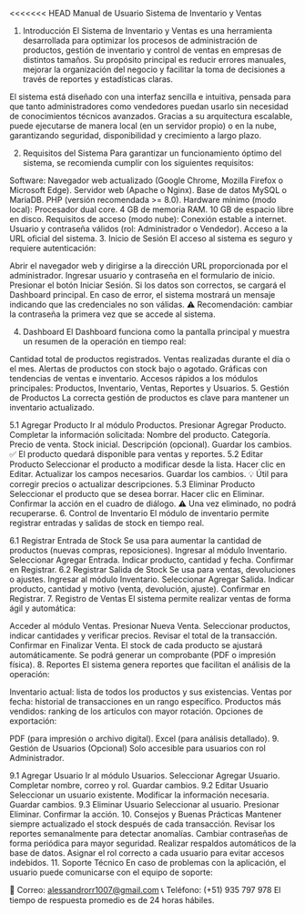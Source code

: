 <<<<<<< HEAD
Manual de Usuario
Sistema de Inventario y Ventas

1. Introducción
El Sistema de Inventario y Ventas es una herramienta desarrollada para optimizar los procesos de administración de productos, gestión de inventario y control de ventas en empresas de distintos tamaños.
Su propósito principal es reducir errores manuales, mejorar la organización del negocio y facilitar la toma de decisiones a través de reportes y estadísticas claras.

El sistema está diseñado con una interfaz sencilla e intuitiva, pensada para que tanto administradores como vendedores puedan usarlo sin necesidad de conocimientos técnicos avanzados.
Gracias a su arquitectura escalable, puede ejecutarse de manera local (en un servidor propio) o en la nube, garantizando seguridad, disponibilidad y crecimiento a largo plazo.

2. Requisitos del Sistema
Para garantizar un funcionamiento óptimo del sistema, se recomienda cumplir con los siguientes requisitos:

Software:
Navegador web actualizado (Google Chrome, Mozilla Firefox o Microsoft Edge).
Servidor web (Apache o Nginx).
Base de datos MySQL o MariaDB.
PHP (versión recomendada >= 8.0).
Hardware mínimo (modo local):
Procesador dual core.
4 GB de memoria RAM.
10 GB de espacio libre en disco.
Requisitos de acceso (modo nube):
Conexión estable a internet.
Usuario y contraseña válidos (rol: Administrador o Vendedor).
Acceso a la URL oficial del sistema.
3. Inicio de Sesión
El acceso al sistema es seguro y requiere autenticación:

Abrir el navegador web y dirigirse a la dirección URL proporcionada por el administrador.
Ingresar usuario y contraseña en el formulario de inicio.
Presionar el botón Iniciar Sesión.
Si los datos son correctos, se cargará el Dashboard principal.
En caso de error, el sistema mostrará un mensaje indicando que las credenciales no son válidas.
⚠️ Recomendación: cambiar la contraseña la primera vez que se accede al sistema.

4. Dashboard
El Dashboard funciona como la pantalla principal y muestra un resumen de la operación en tiempo real:

Cantidad total de productos registrados.
Ventas realizadas durante el día o el mes.
Alertas de productos con stock bajo o agotado.
Gráficas con tendencias de ventas e inventario.
Accesos rápidos a los módulos principales: Productos, Inventario, Ventas, Reportes y Usuarios.
5. Gestión de Productos
La correcta gestión de productos es clave para mantener un inventario actualizado.

5.1 Agregar Producto
Ir al módulo Productos.
Presionar Agregar Producto.
Completar la información solicitada:
Nombre del producto.
Categoría.
Precio de venta.
Stock inicial.
Descripción (opcional).
Guardar los cambios.
✅ El producto quedará disponible para ventas y reportes.
5.2 Editar Producto
Seleccionar el producto a modificar desde la lista.
Hacer clic en Editar.
Actualizar los campos necesarios.
Guardar los cambios.
💡 Útil para corregir precios o actualizar descripciones.
5.3 Eliminar Producto
Seleccionar el producto que se desea borrar.
Hacer clic en Eliminar.
Confirmar la acción en el cuadro de diálogo.
⚠️ Una vez eliminado, no podrá recuperarse.
6. Control de Inventario
El módulo de inventario permite registrar entradas y salidas de stock en tiempo real.

6.1 Registrar Entrada de Stock
Se usa para aumentar la cantidad de productos (nuevas compras, reposiciones).
Ingresar al módulo Inventario.
Seleccionar Agregar Entrada.
Indicar producto, cantidad y fecha.
Confirmar en Registrar.
6.2 Registrar Salida de Stock
Se usa para ventas, devoluciones o ajustes.
Ingresar al módulo Inventario.
Seleccionar Agregar Salida.
Indicar producto, cantidad y motivo (venta, devolución, ajuste).
Confirmar en Registrar.
7. Registro de Ventas
El sistema permite realizar ventas de forma ágil y automática:

Acceder al módulo Ventas.
Presionar Nueva Venta.
Seleccionar productos, indicar cantidades y verificar precios.
Revisar el total de la transacción.
Confirmar en Finalizar Venta.
El stock de cada producto se ajustará automáticamente.
Se podrá generar un comprobante (PDF o impresión física).
8. Reportes
El sistema genera reportes que facilitan el análisis de la operación:

Inventario actual: lista de todos los productos y sus existencias.
Ventas por fecha: historial de transacciones en un rango específico.
Productos más vendidos: ranking de los artículos con mayor rotación.
Opciones de exportación:

PDF (para impresión o archivo digital).
Excel (para análisis detallado).
9. Gestión de Usuarios (Opcional)
Solo accesible para usuarios con rol Administrador.

9.1 Agregar Usuario
Ir al módulo Usuarios.
Seleccionar Agregar Usuario.
Completar nombre, correo y rol.
Guardar cambios.
9.2 Editar Usuario
Seleccionar un usuario existente.
Modificar la información necesaria.
Guardar cambios.
9.3 Eliminar Usuario
Seleccionar al usuario.
Presionar Eliminar.
Confirmar la acción.
10. Consejos y Buenas Prácticas
Mantener siempre actualizado el stock después de cada transacción.
Revisar los reportes semanalmente para detectar anomalías.
Cambiar contraseñas de forma periódica para mayor seguridad.
Realizar respaldos automáticos de la base de datos.
Asignar el rol correcto a cada usuario para evitar accesos indebidos.
11. Soporte Técnico
En caso de problemas con la aplicación, el usuario puede comunicarse con el equipo de soporte:

📧 Correo: alessandrorr1007@gmail.com
📞 Teléfono: (+51) 935 797 978
El tiempo de respuesta promedio es de 24 horas hábiles.